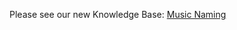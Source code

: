 Please see our new Knowledge Base: [Music Naming](https://support.emby.media/support/solutions/articles/44001159113-music-naming)